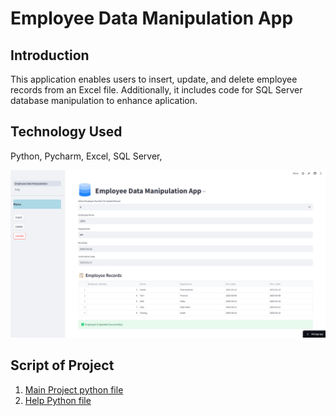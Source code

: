 # Employee Data Manipulation App

## Introduction
This application enables users to insert, update, and delete employee records from an Excel file. 
Additionally, it includes code for SQL Server database manipulation to enhance aplication.

## Technology Used
Python, Pycharm, Excel, SQL Server, 


![Screenshot of Employee Manipulation App](https://github.com/Dipapatil/Employee-Data-Manipulation-App/blob/master/Employee_App.png)

## Script of Project
1. [Main Project python file](https://github.com/Dipapatil/Employee-Data-Manipulation-App/blob/master/Employee_Data_Manipulation.py)
2. [Help Python file](https://github.com/Dipapatil/Employee-Data-Manipulation-App/blob/master/pages/3_Help.py)
